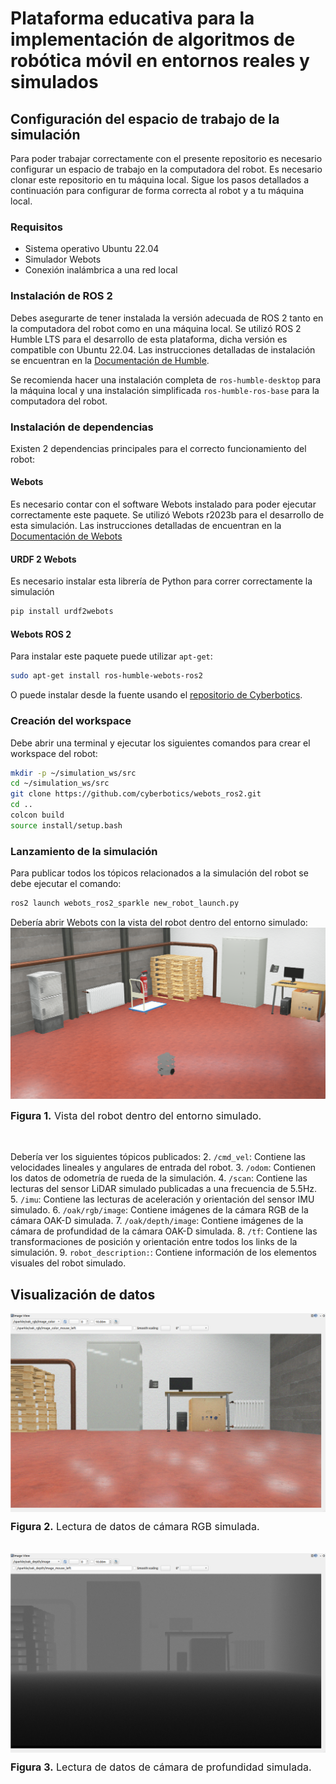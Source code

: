 # Plataforma educativa para la implementación de algoritmos de robótica móvil en entornos reales y simulados
## Configuración del espacio de trabajo de la simulación
Para poder trabajar correctamente con el presente repositorio es necesario configurar un espacio de trabajo en la computadora del robot. Es necesario clonar este repositorio en tu máquina local. Sigue los pasos detallados a continuación para configurar de forma correcta al robot y a tu máquina local.

### Requisitos
* Sistema operativo Ubuntu 22.04
* Simulador Webots
* Conexión inalámbrica a una red local

### Instalación de ROS 2
Debes asegurarte de tener instalada la versión adecuada de ROS 2 tanto en la computadora del robot como en una máquina local. Se utilizó ROS 2 Humble LTS para el desarrollo de esta plataforma, dicha versión es compatible con Ubuntu 22.04. Las instrucciones detalladas de instalación se encuentran en la [Documentación de Humble](https://docs.ros.org/en/humble/Installation.html).

Se recomienda hacer una instalación completa de `ros-humble-desktop` para la máquina local y una instalación simplificada `ros-humble-ros-base` para la computadora del robot.

### Instalación de dependencias
Existen 2 dependencias principales para el correcto funcionamiento del robot:

#### Webots
Es necesario contar con el software Webots instalado para poder ejecutar correctamente este paquete. Se utilizó Webots r2023b para el desarrollo de esta simulación. Las instrucciones detalladas de encuentran en la [Documentación de Webots](https://cyberbotics.com/doc/guide/installing-webots)

#### URDF 2 Webots
Es necesario instalar esta librería de Python para correr correctamente la simulación
```bash
pip install urdf2webots
```

#### Webots ROS 2
Para instalar este paquete puede utilizar `apt-get`:
```bash
sudo apt-get install ros-humble-webots-ros2
```
O puede instalar desde la fuente usando el [repositorio de Cyberbotics](https://github.com/cyberbotics/webots_ros2).

### Creación del workspace
Debe abrir una terminal y ejecutar los siguientes comandos para crear el workspace del robot:
```bash
mkdir -p ~/simulation_ws/src
cd ~/simulation_ws/src
git clone https://github.com/cyberbotics/webots_ros2.git
cd ..
colcon build
source install/setup.bash
```

### Lanzamiento de la simulación
Para publicar todos los tópicos relacionados a la simulación del robot se debe ejecutar el comando:
```bash
ros2 launch webots_ros2_sparkle new_robot_launch.py
```
Debería abrir Webots con la vista del robot dentro del entorno simulado:
<img src="https://github.com/Hamed-Quenta/webots_ros2_sparkle/blob/main/images_sim/sim-prev.png" alt="Preview">
<p style="margin-top:10px; font-size: 16px;"><strong>Figura 1.</strong> Vista del robot dentro del entorno simulado.</p>
<br>

Debería ver los siguientes tópicos publicados:
2. `/cmd_vel`: Contiene las velocidades lineales y angulares de entrada del robot.
3. `/odom`: Contienen los datos de odometría de rueda de la simulación.
4. `/scan`: Contiene las lecturas del sensor LiDAR simulado publicadas a una frecuencia de 5.5Hz.
5. `/imu`: Contiene las lecturas de aceleración y orientación del sensor IMU simulado.
6. `/oak/rgb/image`: Contiene imágenes de la cámara RGB de la cámara OAK-D simulada.
7. `/oak/depth/image`: Contiene imágenes de la cámara de profundidad de la cámara OAK-D simulada.
8. `/tf`: Contiene las transformaciones de posición y orientación entre todos los links de la simulación.
9. `robot_description:`: Contiene información de los elementos visuales del robot simulado.

## Visualización de datos

<img src="https://github.com/Hamed-Quenta/webots_ros2_sparkle/blob/main/images_sim/sim-cam.png" alt="RGB">
<p style="margin-top:10px; font-size: 16px;"><strong>Figura 2.</strong> Lectura de datos de cámara RGB simulada.</p>
<br>
<img src="https://github.com/Hamed-Quenta/webots_ros2_sparkle/blob/main/images_sim/sim-depth.png" alt="Depth">
<p style="margin-top:10px; font-size: 16px;"><strong>Figura 3.</strong> Lectura de datos de cámara de profundidad simulada.</p>
<br>
